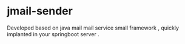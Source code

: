 # jmail-sender
Developed based on java mail mail service small framework , quickly implanted in your springboot server .

